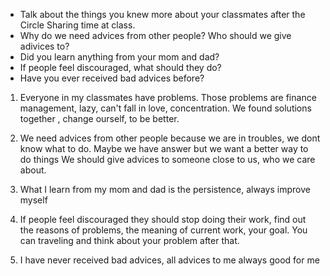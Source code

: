 - Talk about the things you knew more about your classmates after the Circle Sharing time at class.  
- Why do we need advices from other people? Who should we give adivices to?  
- Did you learn anything from your mom and dad?  
- If people feel discouraged, what should they do?
- Have you ever received bad advices before?  

1. Everyone in my classmates have problems. 
Those problems are finance management, lazy, can't fall in love, concentration. 
We found solutions together , change ourself, to be better.

2. We need advices from other people because we are in troubles, we dont know what to do. 
Maybe we have answer but we want a better way to do things
We should give advices to someone close to us, who we care about.

3. What I learn from my mom and dad is the persistence, always improve myself

4.  If people feel discouraged they should stop doing their work, 
find out the reasons of problems, the meaning of current work, your goal. 
You can traveling and think about your problem after that.

5. I have never received bad advices, all advices to me always good for me
